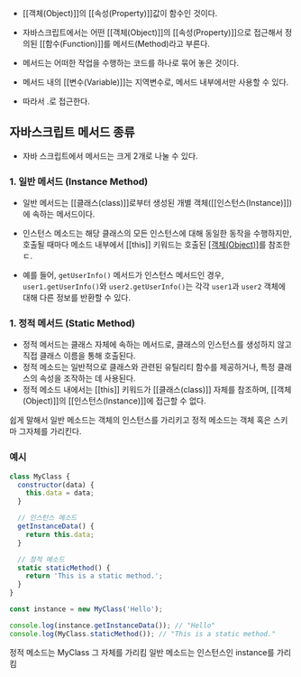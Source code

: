 - [[객체(Object)]]의 [[속성(Property)]]값이 함수인 것이다.

- 자바스크립트에서는 어떤 [[객체(Object)]]의 [[속성(Property)]]으로 접근해서 정의된 [[함수(Function)]]를 메서드(Method)라고 부른다.
- 메서드는 어떠한 작업을 수행하는 코드를 하나로 묶어 놓은 것이다. 

- 메서드 내의 [[변수(Variable)]]는 지역변수로, 메서드 내부에서만 사용할 수 있다. 
- 따라서 .로 접근한다.

## 자바스크립트 메서드 종류

- 자바 스크립트에서 메서드는 크게 2개로 나눌 수 있다.

### 1. 일반 메서드 (Instance Method)

- 일반 메서드는 [[클래스(class)]]로부터 생성된 개별 객체([[인스턴스(Instance)]])에 속하는 메서드이다.
- 인스턴스 메소드는 해당 클래스의 모든 인스턴스에 대해 동일한 동작을 수행하지만, 호출될 때마다 메소드 내부에서 [[this]] 키워드는 호출된 [[객체(Object)]]([[인스턴스(Instance)]])를 참조한ㄷ.

- 예를 들어, `getUserInfo()` 메서드가 인스턴스 메서드인 경우, `user1.getUserInfo()`와 `user2.getUserInfo()`는 각각 `user1`과 `user2` 객체에 대해 다른 정보를 반환할 수 있다.


### 1. 정적 메서드 (Static Method)

- 정적 메서드는 클래스 자체에 속하는 메서드로, 클래스의 인스턴스를 생성하지 않고 직접 클래스 이름을 통해 호출된다.
- 정적 메소드는 일반적으로 클래스와 관련된 유틸리티 함수를 제공하거나, 특정 클래스의 속성을 조작하는 데 사용된다.
- 정적 메소드 내에서는 [[this]] 키워드가 [[클래스(class)]] 자체를 참조하며, [[객체(Object)]]의 [[인스턴스(Instance)]]에 접근할 수 없다.

쉽게 말해서 일반 메소드는 객체의 인스턴스를 가리키고 정적 메소드는 객체  혹은 스키마 그자체를 가리킨다.

### 예시

```js
class MyClass {
  constructor(data) {
    this.data = data;
  }

  // 인스턴스 메소드
  getInstanceData() {
    return this.data;
  }

  // 정적 메소드
  static staticMethod() {
    return 'This is a static method.';
  }
}

const instance = new MyClass('Hello');

console.log(instance.getInstanceData()); // "Hello"
console.log(MyClass.staticMethod()); // "This is a static method."
``` 

정적 메소드는 MyClass 그 자체를 가리킴 일반 메소드는 인스턴스인 instance를 가리킴